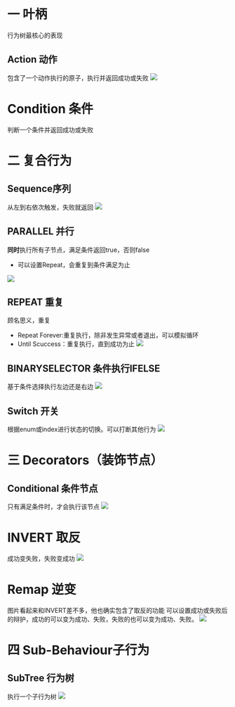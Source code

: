 # 一 叶柄
行为树最核心的表现
## Action 动作
包含了一个动作执行的原子，执行并返回成功或失败
![](Pasted%20image%2020240919151756.png)

# Condition 条件
判断一个条件并返回成功或失败




# 二 复合行为
## Sequence序列
从左到右依次触发，失败就返回
![](Pasted%20image%2020240919151644.png)



## PARALLEL  并行
**同时**执行所有子节点，满足条件返回true，否则false
* 可以设置Repeat，会重复到条件满足为止

![](Pasted%20image%2020240919151917.png)


## REPEAT 重复
顾名思义，重复
* Repeat Forever:重复执行，除非发生异常或者退出，可以模拟循环
* Until Scuccess：重复执行，直到成功为止
![](Pasted%20image%2020240919152149.png)


## BINARYSELECTOR 条件执行IFELSE
基于条件选择执行左边还是右边
![](Pasted%20image%2020240919173332.png)

##  Switch 开关
根据enum或index进行状态的切换。可以打断其他行为
![](Pasted%20image%2020240919173819.png)



# 三 Decorators（装饰节点）
## Conditional 条件节点
只有满足条件时，才会执行该节点
![](Pasted%20image%2020240919173125.png)


# INVERT 取反
成功变失败，失败变成功
![](Pasted%20image%2020240921110119.png)
# Remap 逆变
图片看起来和INVERT差不多，他也确实包含了取反的功能
可以设置成功或失败后的辩护，成功的可以变为成功、失败，失败的也可以变为成功、失败。
![](Pasted%20image%2020240921105730.png)

# 四 Sub-Behaviour子行为
## SubTree 行为树
执行一个子行为树
![](Pasted%20image%2020240919173617.png)